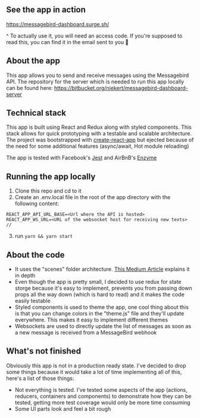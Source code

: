 ## See the app in action
https://messagebird-dashboard.surge.sh/

^ To actually use it, you will need an access code.
If you're supposed to read this, you can find it in the email sent to you 🤡


## About the app
This app allows you to send and receive messages using the Messagebird API. The repository for the server which is needed to run this app locally can be found here: https://bitbucket.org/niekert/messagebird-dashboard-server

## Technical stack
This app is built using React and Redux along with styled components. This stack allows for quick prototyping with a testable and scalable architecture. The project was bootstrapped with [create-react-app](https://github.com/facebookincubator/create-react-app) but ejected because of the need for some additional features (async/await, Hot module reloading)

The app is tested with Facebook's [Jest](https://github.com/facebook/jest) and AirBnB's [Enzyme](https://github.com/airbnb/enzyme/)

## Running the app locally
1. Clone this repo and cd to it
2. Create an .env.local file in the root of the app directory with the following content:
```
REACT_APP_API_URL_BASE=<Url where the API is hosted>
REACT_APP_WS_URL=<URL of the websocket host for receiving new texts> //
```
3. run `yarn && yarn start`

## About the code
- It uses the "scenes" folder architecture. [This Medium Article](https://medium.com/@alexmngn/how-to-better-organize-your-react-applications-2fd3ea1920f1) explains it in depth
- Even though the app is pretty small, I decided to use redux for state storge because it's easy to implement, prevents you from passing down props all the way down (which is hard to read) and it makes the code easily testable
- Styled components is used to theme the app, one cool thing about this is that you can change colors in the "theme.js" file and they'll update everywhere. This makes it easy to implement different themes
- Websockets are used to directly update the list of messages as soon as a new message is received from a MessageBird webhook

## What's not finished
Obviously this app is not in a production ready state. I've decided to drop some things because it would take a lot of time implementing all of this, here's a list of those things:

- Not everything is tested. I've tested some aspects of the app (actions, reducers, containers and components) to demonstrate how they can be tested, getting more test coverage would only be more time consuming
- Some UI parts look and feel a bit rough

